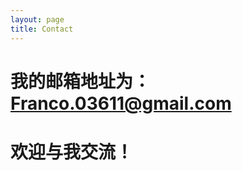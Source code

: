 ```yaml
---
layout: page
title: Contact
---
```


# 我的邮箱地址为：Franco.03611@gmail.com

# 欢迎与我交流！


<meta http-equiv="refresh" content="0; url=mailto:Franco.03611@gmail.com">
